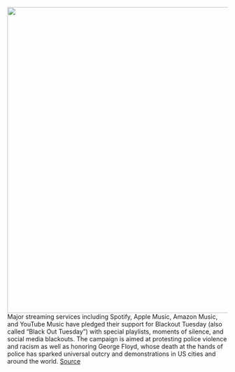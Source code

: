 <img src='https://cdn.vox-cdn.com/thumbor/8RAcvR9VrVme0vW8GJ-tINYl-eg=/0x0:2040x1360/1200x800/filters:focal(857x517:1183x843)/cdn.vox-cdn.com/uploads/chorus_image/image/66883044/acastro_181016_1777_music_0001.5.jpg' width='700px' /><br/>
Major streaming services including Spotify, Apple Music, Amazon Music, and YouTube Music have pledged their support for Blackout Tuesday (also called “Black Out Tuesday”) with special playlists, moments of silence, and social media blackouts. The campaign is aimed at protesting police violence and racism as well as honoring George Floyd, whose death at the hands of police has sparked universal outcry and demonstrations in US cities and around the world.
<a href='https://www.theverge.com/2020/6/1/21277501/spotify-blackout-tuesday-george-floyd-racism-police-brutality-violence-protest'> Source <a/>
